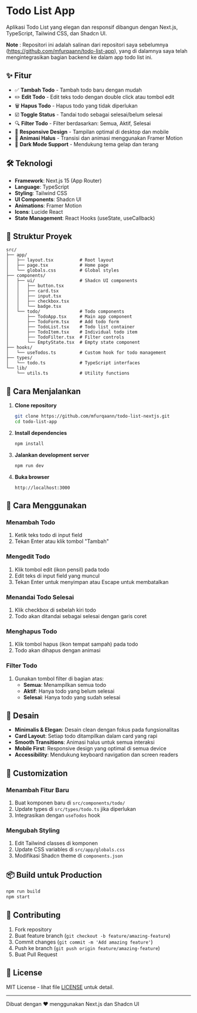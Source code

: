 # Todo List App

Aplikasi Todo List yang elegan dan responsif dibangun dengan Next.js, TypeScript, Tailwind CSS, dan Shadcn UI.

**Note** :  Repositori ini adalah salinan dari repositori saya sebelumnya (https://github.com/mfurqaann/todo-list-app), yang di dalamnya saya telah mengintegrasikan bagian backend ke dalam app todo list ini.

## ✨ Fitur

- ✅ **Tambah Todo** - Tambah todo baru dengan mudah
- ✏️ **Edit Todo** - Edit teks todo dengan double click atau tombol edit
- 🗑️ **Hapus Todo** - Hapus todo yang tidak diperlukan
- ☑️ **Toggle Status** - Tandai todo sebagai selesai/belum selesai
- 🔍 **Filter Todo** - Filter berdasarkan: Semua, Aktif, Selesai
- 📱 **Responsive Design** - Tampilan optimal di desktop dan mobile
- 🎨 **Animasi Halus** - Transisi dan animasi menggunakan Framer Motion
- 🌙 **Dark Mode Support** - Mendukung tema gelap dan terang

## 🛠️ Teknologi

- **Framework**: Next.js 15 (App Router)
- **Language**: TypeScript
- **Styling**: Tailwind CSS
- **UI Components**: Shadcn UI
- **Animations**: Framer Motion
- **Icons**: Lucide React
- **State Management**: React Hooks (useState, useCallback)

## 📁 Struktur Proyek

```
src/
├── app/
│   ├── layout.tsx          # Root layout
│   ├── page.tsx            # Home page
│   └── globals.css         # Global styles
├── components/
│   ├── ui/                 # Shadcn UI components
│   │   ├── button.tsx
│   │   ├── card.tsx
│   │   ├── input.tsx
│   │   ├── checkbox.tsx
│   │   └── badge.tsx
│   └── todo/               # Todo components
│       ├── TodoApp.tsx     # Main app component
│       ├── TodoForm.tsx    # Add todo form
│       ├── TodoList.tsx    # Todo list container
│       ├── TodoItem.tsx    # Individual todo item
│       ├── TodoFilter.tsx  # Filter controls
│       └── EmptyState.tsx  # Empty state component
├── hooks/
│   └── useTodos.ts         # Custom hook for todo management
├── types/
│   └── todo.ts             # TypeScript interfaces
└── lib/
    └── utils.ts            # Utility functions
```

## 🚀 Cara Menjalankan

1. **Clone repository**
   ```bash
   git clone https://github.com/mfurqaann/todo-list-nextjs.git
   cd todo-list-app
   ```

2. **Install dependencies**
   ```bash
   npm install
   ```

3. **Jalankan development server**
   ```bash
   npm run dev
   ```

4. **Buka browser**
   ```
   http://localhost:3000
   ```

## 📱 Cara Menggunakan

### Menambah Todo
1. Ketik teks todo di input field
2. Tekan Enter atau klik tombol "Tambah"

### Mengedit Todo
1. Klik tombol edit (ikon pensil) pada todo
2. Edit teks di input field yang muncul
3. Tekan Enter untuk menyimpan atau Escape untuk membatalkan

### Menandai Todo Selesai
1. Klik checkbox di sebelah kiri todo
2. Todo akan ditandai sebagai selesai dengan garis coret

### Menghapus Todo
1. Klik tombol hapus (ikon tempat sampah) pada todo
2. Todo akan dihapus dengan animasi

### Filter Todo
1. Gunakan tombol filter di bagian atas:
   - **Semua**: Menampilkan semua todo
   - **Aktif**: Hanya todo yang belum selesai
   - **Selesai**: Hanya todo yang sudah selesai

## 🎨 Desain

- **Minimalis & Elegan**: Desain clean dengan fokus pada fungsionalitas
- **Card Layout**: Setiap todo ditampilkan dalam card yang rapi
- **Smooth Transitions**: Animasi halus untuk semua interaksi
- **Mobile First**: Responsive design yang optimal di semua device
- **Accessibility**: Mendukung keyboard navigation dan screen readers

## 🔧 Customization

### Menambah Fitur Baru
1. Buat komponen baru di `src/components/todo/`
2. Update types di `src/types/todo.ts` jika diperlukan
3. Integrasikan dengan `useTodos` hook

### Mengubah Styling
1. Edit Tailwind classes di komponen
2. Update CSS variables di `src/app/globals.css`
3. Modifikasi Shadcn theme di `components.json`

## 📦 Build untuk Production

```bash
npm run build
npm start
```

## 🤝 Contributing

1. Fork repository
2. Buat feature branch (`git checkout -b feature/amazing-feature`)
3. Commit changes (`git commit -m 'Add amazing feature'`)
4. Push ke branch (`git push origin feature/amazing-feature`)
5. Buat Pull Request

## 📄 License

MIT License - lihat file [LICENSE](LICENSE) untuk detail.

---

Dibuat dengan ❤️ menggunakan Next.js dan Shadcn UI
